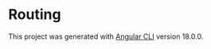 # Routing

This project was generated with [Angular CLI](https://github.com/angular/angular-cli) version 18.0.0.

